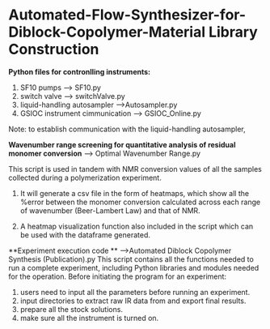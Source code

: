 # Automated-Flow-Synthesizer-for-Diblock-Copolymer-Material Library Construction 

**Python files for contronlling instruments:**
1. SF10 pumps --> SF10.py 
2. switch valve --> switchValve.py
3. liquid-handling autosampler -->Autosampler.py
4. GSIOC instrument cimmunication --> GSIOC_Online.py

Note: to establish communication with the liquid-handling autosampler, 

**Wavenumber range screening for quantitative analysis of residual monomer conversion**
--> Optimal Wavenumber Range.py 

This script is used in tandem with NMR conversion values of all the samples collected during a polymerization experiment.
1. It will generate a csv file in the form of heatmaps, which show all the %error between the monomer conversion calculated
across each range of wavenumber (Beer-Lambert Law) and that of NMR.

2. A heatmap visualization function also included in the script which can be used with the dataframe generated.

**Experiment execution code **
-->Automated Diblock Copolymer Synthesis (Publication).py
This script contains all the functions needed to run a complete experiment, including Python libraries and modules needed for the operation.
Before initiating the program for an experiment: 
1. users need to input all the parameters before running an experiment.
2. input directories to extract raw IR data from and export final results.
3. prepare all the stock solutions.
4. make sure all the instrument is turned on.

